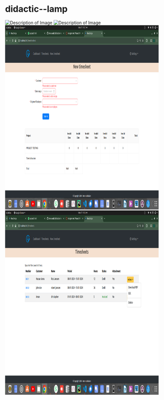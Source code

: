 # didactic--lamp
  <img src="/home/imran/pro/must/frontend/images/projectpaje1.png" alt="Description of Image" width="500" height="600">
  
  <img src="/home/imran/pro/must/frontend/images/projectpage4.png" alt="Description of Image" width="500" height="600">
  
  <img src="frontend/images/projectpage3.png" alt="Description of Image" width="500" height="600">
  
  <img src="frontend/images/projectpage2.png" alt="Description of Image" width="500" height="600">
  